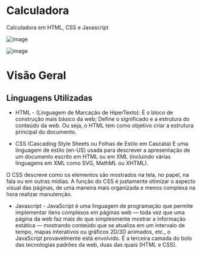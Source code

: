 # Calculadora
Calculadora em HTML, CSS e Javascript

![image](https://user-images.githubusercontent.com/114995774/230533317-3c638247-b6f7-409a-95ef-1dfe8f8516d5.png)

![image](https://user-images.githubusercontent.com/114995774/233630985-8d2443be-c9e4-468a-9fc4-8ef69c273997.png)


<h1> Visão Geral</h1>

<h2> Linguagens Utilizadas</h2>

- HTML - (Linguagem de Marcação de HiperTexto):
É o bloco de construção mais básico da web; Define o significado e a estrutura do conteúdo da web. Ou seja, o HTML tem como objetivo criar a estrutura principal do documento.


- CSS (Cascading Style Sheets ou Folhas de Estilo em Cascata)
E uma linguagem de estilo (en-US) usada para descrever a apresentação de um documento escrito em HTML ou em XML (incluindo várias linguagens em XML como SVG, MathML ou XHTML).

O CSS descreve como os elementos são mostrados na tela, no papel, na fala ou em outras mídias.
A função do CSS é justamente otimizar o aspecto visual das páginas, de uma maneira mais organizada e menos complexa na hora realizar manutenção.

- Javascript - JavaScript é uma linguagem de programação que permite implementar itens complexos em páginas web — toda vez que uma página da web faz mais do que simplesmente mostrar a informação estática — mostrando conteúdo que se atualiza em um intervalo de tempo, mapas interativos ou gráficos 2D/3D animados, etc., o JavaScript provavelmente está envolvido. É a terceira camada do bolo das tecnologias padrões da web, duas das quais (HTML e CSS).
